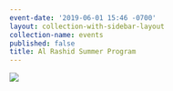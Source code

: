 ```yaml
---
event-date: '2019-06-01 15:46 -0700'
layout: collection-with-sidebar-layout
collection-name: events
published: false
title: Al Rashid Summer Program
---
```

![]({{site.baseurl}}/media/summer%20program.jpg)
